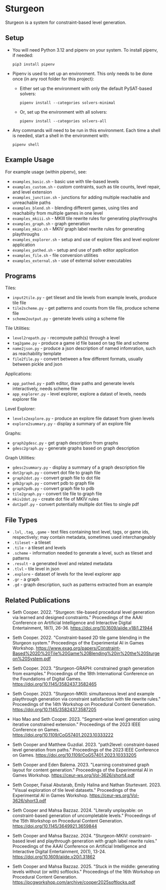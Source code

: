 # Sturgeon

Sturgeon is a system for constraint-based level generation.



## Setup

* You will need Python 3.12 and pipenv on your system.  To install pipenv, if needed:
  ```
  pip3 install pipenv
  ```

* Pipenv is used to set up an environment.  This only needs to be done once (in any root folder for this project):

  * Either set up the environment with only the default PySAT-based solvers:
    ```
    pipenv install --categories solvers-minimal
    ```

  * Or, set up the environment with all solvers:
    ```
    pipenv install --categories solvers-all
    ```

* Any commands will need to be run in this environment.  Each time a shell is needed, start a shell in the environment with:
  ```
  pipenv shell
  ```



## Example Usage

For example usage (within pipenv), see:

* `examples_basic.sh` - basic use with tile-based levels
* `examples_custom.sh` - custom contraints, such as tile counts, level repair, and level extension
* `examples_junction.sh` - junctions for adding multiple reachable and unreachable paths
* `examples_blend.sh` - blending different games, using tiles and reachabiity from multiple games in one level
* `examples_mkiii.sh` - MKIII tile rewrite rules for generating playthroughs
* `examples_graph.sh` - graph generation
* `examples_mkiv.sh` - MKIV graph label rewrite rules for generating playthroughs
* `examples_explorer.sh` - setup and use of explore files and level explorer application
* `examples_pathed.sh` - setup and use of path editor application
* `examples_file.sh` - file conversion utilities
* `examples_external.sh` - use of external solver executables



## Programs

Tiles:
* `input2tile.py` - get tileset and tile levels from example levels, produce tile file
* `tile2scheme.py` - get patterns and counts from tile file, produce scheme file
* `scheme2output.py` - generate levels using a scheme file

Tile Utilities:
* `level2repath.py` - recompute path(s) through a level
* `tag2game.py` - produce a game id file based on tag file and scheme
* `name2json.py` - produce a json description of named infomration, such as reachability template
* `file2file.py` - convert between a few different formats, usually between pickle and json

Applications:
* `app_pathed.py` - path editor, draw paths and generate levels interactively, needs scheme file
* `app_explorer.py` - level explorer, explore a datast of levels, needs explorer file

Level Explorer:
* `levels2explore.py` - produce an explore file dataset from given levels
* `explore2summary.py` - display a summary of an explore file

Graphs:
* `graph2gdesc.py` - get graph description from graphs
* `gdesc2graph.py` - generate graphs based on graph description

Graph Utilities:
* `gdesc2summary.py` - display a summary of a graph description file
* `dot2graph.py` - convert dot file to graph file
* `graph2dot.py` - convert graph file to dot file
* `pdb2graph.py` - convert pdb to graph file
* `graph2pdb.py` - convert graph file to pdb
* `tile2graph.py` - convert tile file to graph file
* `mkiv2dot.py` - create dot file of MKIV rules
* `dot2pdf.py` - convert potentially multiple dot files to single pdf



## File Types

* `.lvl`, `.tag`, `.game` - text files containing text level, tags, or game ids, respectively; may contain metadata, sometimes used interchangeably
* `.tileset` - a tileset
* `.tile` - a tileset and levels
* `.scheme` - information needed to generate a level, such as tileset and patterns
* `.result` - a generated level and related metadata
* `.tlvl` - tile level in json
* `.explore` - dataset of levels for the level explorer app
* `.gr` - a graph
* `.gd` - graph description, such as patterns extracted from an example



## Related Publications

* Seth Cooper. 2022. "Sturgeon: tile-based procedural level generation via learned and designed constraints." Proceedings of the AAAI Conference on Artificial Intelligence and Interactive Digital Entertainment, 18(1), 26-36. https://doi.org/10.1609/aiide.v18i1.21944

* Seth Cooper. 2022. "Constraint-based 2D tile game blending in the Sturgeon system." Proceedings of the Experimental AI in Games Workshop. https://www.exag.org/papers/Constraint-Based%202D%20Tile%20Game%20Blending%20in%20the%20Sturgeon%20System.pdf

* Seth Cooper. 2023. "Sturgeon-GRAPH: constrained graph generation from examples." Proceedings of the 18th International Conference on the Foundations of Digital Games. https://doi.org/10.1145/3582437.3582465

* Seth Cooper. 2023. "Sturgeon-MKIII: simultaneous level and example playthrough generation via constraint satisfaction with tile rewrite rules." Proceedings of the 14th Workshop on Procedural Content Generation. https://doi.org/10.1145/3582437.3587205

* Hao Mao and Seth Cooper. 2023. "Segment-wise level generation using iterative constrained extension." Proceedings of the 2023 IEEE Conference on Games. https://doi.org/10.1109/CoG57401.2023.10333222

* Seth Cooper and Matthew Guzdial. 2023. "path2level: constraint-based level generation from paths." Proceedings of the 2023 IEEE Conference on Games. https://doi.org/10.1109/CoG57401.2023.10333205

* Seth Cooper and Eden Balema. 2023. "Learning constrained graph layout for content generation." Proceedings of the Experimental AI in Games Workshop. https://ceur-ws.org/Vol-3626/short4.pdf

* Seth Cooper, Faisal Abutarab, Emily Halina and Nathan Sturtevant. 2023. "Visual exploration of tile level datasets." Proceedings of the Experimental AI in Games Workshop. https://ceur-ws.org/Vol-3626/short3.pdf

* Seth Cooper and Mahsa Bazzaz. 2024. "Literally unplayable: on constraint-based generation of uncompletable levels." Proceedings of the 15th Workshop on Procedural Content Generation. https://doi.org/10.1145/3649921.3659844

* Seth Cooper and Mahsa Bazzaz. 2024. "Sturgeon-MKIV: constraint-based level and playthrough generation with graph label rewrite rules." Proceedings of the AAAI Conference on Artificial Intelligence and Interactive Digital Entertainment, 20(1), 13-24. https://doi.org/10.1609/aiide.v20i1.31862

* Seth Cooper and Mahsa Bazzaz. 2025. "Stuck in the middle: generating levels without (or with) softlocks." Proceedings of the 16th Workshop on Procedural Content Generation. https://pcgworkshop.com/archive/cooper2025softlocks.pdf
